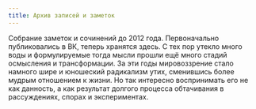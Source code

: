 ```yaml
---
title: Архив записей и заметок
---
```


Собрание заметок и сочинений до 2012 года. Первоначально публиковались в ВК, теперь хранятся здесь. С тех пор утекло много воды и формулируемые тогда мысли прошли ещё много стадий осмысления и трансформации. За эти годы мировоззрение стало намного шире и юношеский радикализм утих, сменившись более мудрым отношением к жизни. Но так интересно воспринимать его не как данность, а как результат долгого процесса обтачивания в рассуждениях, спорах и экспериментах. 

<my-areas style="opacity:0.6" :areas="$site.customData.areas.writingArchive" />